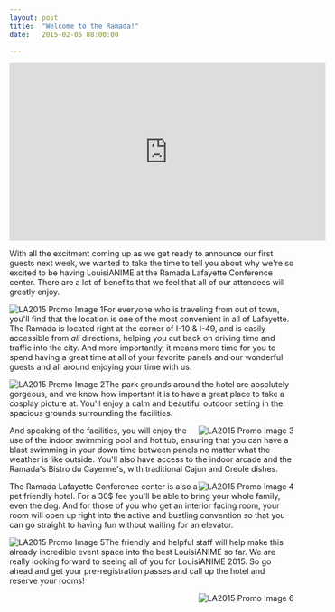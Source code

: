 ```yaml
---
layout: post
title:  "Welcome to the Ramada!"
date:   2015-02-05 08:00:00

---
```


<iframe width="560" height="315" src="https://www.youtube.com/embed/BrPy_p0QqDI" frameborder="0" allowfullscreen></iframe>
<p>With all the excitment coming up as we get ready to announce our first guests next week, we wanted to take the time to tell you about why we're so excited to be having LouisiANIME at the Ramada Lafayette Conference center. There are a lot of benefits that we feel that all of our attendees will greatly enjoy.</p>
<img src="/img/Louisianime_2015_Promo_01.png" alt="LA2015 Promo Image 1" style="float:left" />
<p>For everyone who is traveling from out of town, you'll find that the location is one of the most convenient in all of Lafayette. The Ramada is located right at the corner of I-10 & I-49, and is easily accessible from <i>all</i> directions, helping you cut back on driving time and traffic into the city. And more importantly, it means more time for you to spend having a great time at all of your favorite panels and our wonderful guests and all around enjoying your time with us.</p>
<img src="/img/Louisianime_2015_Promo_02.png" alt="LA2015 Promo Image 2" style="float:left" />
<p>The park grounds around the hotel are absolutely gorgeous, and we know how important it is to have a great place to take a cosplay picture at. You'll enjoy a calm and beautiful outdoor setting in the spacious grounds surrounding the facilities.</p>
<img src-"/img/Louisianime_2015_Promo_03.png" alt="LA2015 Promo Image 3" style="float:right" />
<p>And speaking of the facilities, you will enjoy the use of the indoor swimming pool and hot tub, ensuring that you can have a blast swimming in your down time between panels no matter what the weather is like outside. You'll also have access to the indoor arcade and the Ramada's Bistro du Cayenne's, with traditional Cajun and Creole dishes.</p>
<img src-"/img/Louisianime_2015_Promo_04.png" alt="LA2015 Promo Image 4" style="float:right" />
<p>The Ramada Lafayette Conference center is also a pet friendly hotel. For a 30$ fee you'll be able to bring your whole family, even the dog. And for those of you who get an interior facing room, your room will open up right into the active and bustling convention so that you can go straight to having fun without waiting for an elevator.</p>
<img src-"/img/Louisianime_2015_Promo_05.png" alt="LA2015 Promo Image 5" style="float:left" />
<p>The friendly and helpful staff will help make this already incredible event space into the best LouisiANIME so far. We are really looking forward to seeing all of you for LouisiANIME 2015. So go ahead and get your pre-registration passes and call up the hotel and reserve your rooms!</p>
<img src-"/img/Louisianime_2015_Promo_06.png" alt="LA2015 Promo Image 6" style="float:right" />


